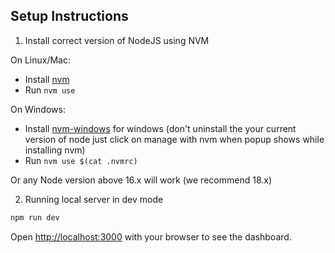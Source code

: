 ## Setup Instructions

1. Install correct version of NodeJS using NVM

On Linux/Mac:

- Install [nvm](https://github.com/nvm-sh/nvm#install--update-script)
- Run `nvm use`

On Windows:

- Install [nvm-windows](https://github.com/coreybutler/nvm-windows#installation--upgrades) for windows (don't uninstall the your current version of node just click on manage with nvm when popup shows while installing nvm)
- Run `nvm use $(cat .nvmrc)`

Or any Node version above 16.x will work (we recommend 18.x)

2. Running local server in dev mode

```bash
npm run dev
```

Open [http://localhost:3000](http://localhost:3000) with your browser to see the dashboard.
